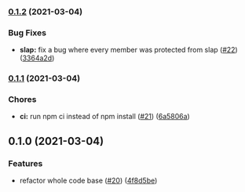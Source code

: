 ### [0.1.2](https://github.com/kaartni/std-bot/compare/0.1.1...0.1.2) (2021-03-04)


### Bug Fixes

* **slap:** fix a bug where every member was protected from slap ([#22](https://github.com/kaartni/std-bot/issues/22)) ([3364a2d](https://github.com/kaartni/std-bot/commit/3364a2ded58bb2d99d57729ce86f24740292dd36))

### [0.1.1](https://github.com/kaartni/std-bot/compare/0.1.0...0.1.1) (2021-03-04)


### Chores

* **ci:** run npm ci instead of npm install ([#21](https://github.com/kaartni/std-bot/issues/21)) ([6a5806a](https://github.com/kaartni/std-bot/commit/6a5806ae97117abea9c9cf0cb5e7b7e8f4be8ea8))

## 0.1.0 (2021-03-04)


### Features

* refactor whole code base ([#20](https://github.com/kaartni/std-bot/issues/20)) ([4f8d5be](https://github.com/kaartni/std-bot/commit/4f8d5be30658e7d794ec8e24077a2c16b7265570))

